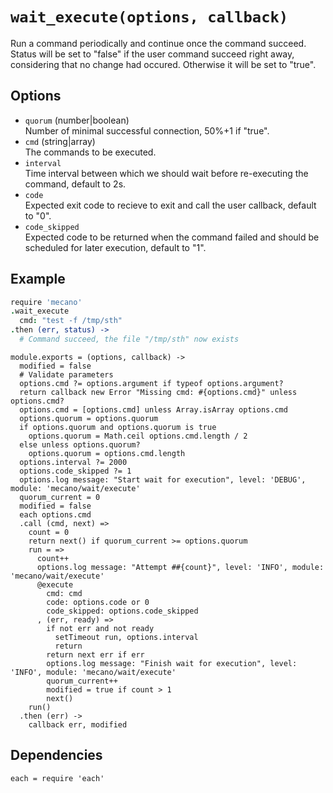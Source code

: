 
# `wait_execute(options, callback)`

Run a command periodically and continue once the command succeed. Status will be
set to "false" if the user command succeed right away, considering that no
change had occured. Otherwise it will be set to "true".   

## Options  

*   `quorum` (number|boolean)    
    Number of minimal successful connection, 50%+1 if "true".   
*   `cmd` (string|array)   
    The commands to be executed.    
*   `interval`   
    Time interval between which we should wait before re-executing the command,
    default to 2s.   
*   `code`   
    Expected exit code to recieve to exit and call the user callback, default to "0".   
*   `code_skipped`   
    Expected code to be returned when the command failed and should be scheduled
    for later execution, default to "1".   

## Example

```coffee
require 'mecano'
.wait_execute
  cmd: "test -f /tmp/sth"
.then (err, status) ->
  # Command succeed, the file "/tmp/sth" now exists
```

    module.exports = (options, callback) ->
      modified = false
      # Validate parameters
      options.cmd ?= options.argument if typeof options.argument?
      return callback new Error "Missing cmd: #{options.cmd}" unless options.cmd?
      options.cmd = [options.cmd] unless Array.isArray options.cmd
      options.quorum = options.quorum
      if options.quorum and options.quorum is true  
        options.quorum = Math.ceil options.cmd.length / 2
      else unless options.quorum?
        options.quorum = options.cmd.length
      options.interval ?= 2000
      options.code_skipped ?= 1
      options.log message: "Start wait for execution", level: 'DEBUG', module: 'mecano/wait/execute'
      quorum_current = 0
      modified = false
      each options.cmd
      .call (cmd, next) =>
        count = 0
        return next() if quorum_current >= options.quorum
        run = =>
          count++
          options.log message: "Attempt ##{count}", level: 'INFO', module: 'mecano/wait/execute'
          @execute
            cmd: cmd
            code: options.code or 0
            code_skipped: options.code_skipped
          , (err, ready) =>
            if not err and not ready
              setTimeout run, options.interval
              return
            return next err if err
            options.log message: "Finish wait for execution", level: 'INFO', module: 'mecano/wait/execute'
            quorum_current++
            modified = true if count > 1
            next()
        run()
      .then (err) ->
        callback err, modified

## Dependencies

    each = require 'each'
